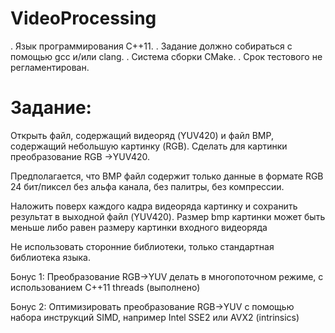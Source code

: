 # VideoProcessing

. Язык программирования C++11.
. Задание должно собираться с помощью gcc и/или clang.
. Система сборки CMake.
. Срок тестового не регламентирован.
# Задание:
Открыть файл, содержащий видеоряд (YUV420) и файл BMP, содержащий небольшую картинку
(RGB). Сделать для картинки преобразование RGB ->YUV420.

Предполагается, что BMP файл содержит только данные в формате RGB 24 бит/пиксел без
альфа канала, без палитры, без компрессии.

Наложить поверх каждого кадра видеоряда картинку и сохранить результат в выходной файл
(YUV420). Размер bmp картинки может быть меньше либо равен размеру картинки входного
видеоряда

Не использовать сторонние библиотеки, только стандартная библиотека языка.

Бонус 1:
Преобразование RGB->YUV делать в многопоточном режиме, с использованием C++11 threads (выполнено)

Бонус 2:
Оптимизировать преобразование RGB->YUV с помощью набора инструкций SIMD,
например Intel SSE2 или AVX2 (intrinsics) 
